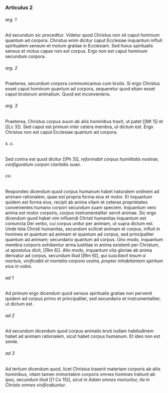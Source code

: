 ### Articulus 2

###### arg. 1
Ad secundum sic proceditur. Videtur quod Christus non sit caput hominum quantum ad corpora. Christus enim dicitur caput Ecclesiae inquantum influit spiritualem sensum et motum gratiae in Ecclesiam. Sed huius spiritualis sensus et motus capax non est corpus. Ergo non est caput hominum secundum corpora.

###### arg. 2
Praeterea, secundum corpora communicamus cum brutis. Si ergo Christus esset caput hominum quantum ad corpora, sequeretur quod etiam esset caput brutorum animalium. Quod est inconveniens.

###### arg. 3
Praeterea, Christus corpus suum ab aliis hominibus traxit, ut patet [[Mt 1]] et [[Lc 3]]. Sed caput est primum inter cetera membra, ut dictum est. Ergo Christus non est caput Ecclesiae quantum ad corpora.

###### s. c.
Sed contra est quod dicitur [[Ph 3]], *reformabit corpus humilitatis nostrae, configuratum corpori claritatis suae*.

###### co.
Respondeo dicendum quod corpus humanum habet naturalem ordinem ad animam rationalem, quae est propria forma eius et motor. Et inquantum quidem est forma eius, recipit ab anima vitam et ceteras proprietates convenientes humano corpori secundum suam speciem. Inquantum vero anima est motor corporis, corpus instrumentaliter servit animae. Sic ergo dicendum quod habet vim influendi Christi humanitas inquantum est coniuncta Dei verbo, cui corpus unitur per animam, ut supra dictum est. Unde tota Christi humanitas, secundum scilicet animam et corpus, influit in homines et quantum ad animam et quantum ad corpus, sed principaliter quantum ad animam; secundario quantum ad corpus. Uno modo, inquantum membra corporis exhibentur arma iustitiae in anima existenti per Christum, ut apostolus dicit, [[Rm 6]]. Alio modo, inquantum vita gloriae ab anima derivatur ad corpus, secundum illud [[Rm 6]], *qui suscitavit Iesum a mortuis, vivificabit et mortalia corpora vestra, propter inhabitantem spiritum eius in vobis*.

###### ad 1
Ad primum ergo dicendum quod sensus spiritualis gratiae non pervenit quidem ad corpus primo et principaliter, sed secundario et instrumentaliter, ut dictum est.

###### ad 2
Ad secundum dicendum quod corpus animalis bruti nullam habitudinem habet ad animam rationalem, sicut habet corpus humanum. Et ideo non est simile.

###### ad 3
Ad tertium dicendum quod, licet Christus traxerit materiam corporis ab aliis hominibus, vitam tamen immortalem corporis omnes homines trahunt ab ipso, secundum illud [[1 Co 15]], *sicut in Adam omnes moriuntur, ita in Christo omnes vivificabuntur*.

